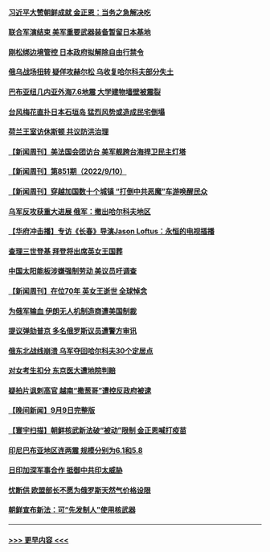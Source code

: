 #### [习近平大赞朝鲜成就 金正恩：当务之急解决吃](../pages/prog202/a103525196.md?t=09112201) 
#### [联合军演结束 美军重要武器装备暂留日本基地](../pages/prog202/a103525186.md?t=09112201) 
#### [刚松绑边境管控 日本政府拟解除自由行禁令](../pages/prog202/a103525170.md?t=09112201) 
#### [俄乌战场扭转 疑佯攻赫尔松 乌收复哈尔科夫部分失土](../pages/prog202/a103525154.md?t=09112201) 
#### [巴布亚纽几内亚外海7.6地震 大学建物墙壁被震裂](../pages/prog202/a103525089.md?t=09112201) 
#### [台风梅花直扑日本石垣岛 猛烈风势或造成民宅倒塌](../pages/prog202/a103525106.md?t=09112201) 
#### [荷兰王室访休斯顿 共议防洪治理](../pages/prog202/a103524194.md?t=09112201) 
#### [【新闻周刊】美法国会团访台 美军舰跨台海捍卫民主灯塔](../pages/prog202/a103524168.md?t=09112201) 
#### [【新闻周刊】第851期（2022/9/10）](../pages/prog202/a103524174.md?t=09112201) 
#### [【新闻周刊】穿越加国数十个城镇 “打倒中共恶魔”车游唤醒民众](../pages/prog202/a103524162.md?t=09112201) 
#### [乌军反攻获重大进展 俄军：撤出哈尔科夫地区](../pages/prog202/a103524107.md?t=09112201) 
#### [【华府冲击播】专访《长春》导演Jason Loftus：永恒的电视插播](../pages/prog202/a103524110.md?t=09112201) 
#### [查理三世登基 拜登将出席英女王国葬](../pages/prog202/a103524098.md?t=09112201) 
#### [中国太阳能板涉嫌强制劳动 美议员吁调查](../pages/prog202/a103523967.md?t=09112201) 
#### [【新闻周刊】在位70年 英女王逝世 全球悼念](../pages/prog202/a103524178.md?t=09112201) 
#### [为俄军输血 伊朗无人机制造商遭美国制裁](../pages/prog202/a103523799.md?t=09112201) 
#### [提议弹劾普京 多名俄罗斯议员遭警方审讯](../pages/prog202/a103523775.md?t=09112201) 
#### [俄东北战线崩溃 乌军夺回哈尔科夫30个定居点](../pages/prog202/a103523788.md?t=09112201) 
#### [对女考生扣分 东京医大遭地院判赔](../pages/prog202/a103523446.md?t=09112201) 
#### [疑拍片讽刺高官 越南“撒葱哥”遭控反政府被逮](../pages/prog202/a103523382.md?t=09112201) 
#### [【晚间新闻】9月9日完整版](../pages/prog202/a103523244.md?t=09112201) 
#### [【寰宇扫描】朝鲜核武新法破“被动”限制 金正恩喊打疫苗](../pages/prog202/a103523288.md?t=09112201) 
#### [印尼巴布亚地区连两震 规模分别为6.1和5.8](../pages/prog202/a103523356.md?t=09112201) 
#### [日印加深军事合作 抵御中共印太威胁](../pages/prog202/a103523154.md?t=09112201) 
#### [忧断供 欧盟部长不愿为俄罗斯天然气价格设限](../pages/prog202/a103523152.md?t=09112201) 
#### [朝鲜宣布新法：可“先发制人”使用核武器](../pages/prog202/a103523157.md?t=09112201) 

----
#### [ >>> 更早内容 <<< ](../indexes/prog202-earlier.md)
